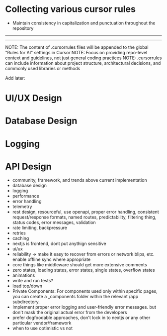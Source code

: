 # Collecting various cursor rules


* Maintain consistency in capitalization and punctuation throughout the repository

---
---


NOTE: The content of .cursorrules files will be appended to the global "Rules for AI" settings in Cursor
NOTE: Focus on providing repo-level context and guidelines, not just general coding practices
NOTE: .cursorrules can include information about project structure, architectural decisions, and commonly used libraries or methods

Add later:
# UI/UX Design
# Database Design
# Logging
# API Design

- community, framework, and trends above current implementation
- database design
- logging
- performance
- error handling
- telemetry
- rest design, resourceful, use openapi, proper error handling, consistent request/response formats, named routes, predictability, filtering thing, status codes, error messages, validation
- rate limiting, backpressure
- retries
- caching
- nextjs is frontend, dont put anythign sensitive
- ui/ux
- reliability -> make it easy to recover from errors or network blips, etc. enable offline sync where appropriate
- core things like middleware should get more extensive comments
- zero states, loading states, error states, single states, overflow states
- animations
- write and run tests?
- load top/down
- Private Components: For components used only within specific pages, you can create a _components folder within the relevant /app subdirectory.
- Implement proper error logging and user-friendly error messages. but don't mask the original actual error from the developers
- prefer dogfoodable approaches, don't lock in to nextjs or any other particular vendor/framework
- when to use optimistic vs not


